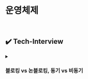 # 운영체제

<br>

## ✔️ Tech-Interview

<details>
    <summary><h3>
        블로킹 vs 논블로킹, 동기 vs 비동기
    </h3></summary>
    <ul>
        <li>
            <p><strong>
                Q. 블로킹과 논블로킹, 동기와 비동기의 차이를 설명하고 각 개념을 적용할 수 있는 구체적인 사례를 설명해보세요.
            </strong></p>
            <p> 💡 블로킹/논블로킹, 동기/비동기의 개념은 서로 조합되어 사용될 수 있다.
                실무에서 성능 최적화, UX 개선에 자주 사용됨.<br>
                <br>
                <strong>A. 개념 정리</strong><br><br>
                <strong>1. 블로킹(Blocking) vs 논블로킹(Non-blocking): 제어권</strong><br>
                호출되는 함수가 결과 나올 때까지 대기하는가? 제어권을 넘겨주고 바로 다른 일을 하러 가는가?<br><br>
                - <strong>블로킹:</strong> 호출된 함수가 <strong>작업이 끝날 때 까지 제어권을 반환하지 않고 기다리는</strong> 방식<br>
                - <strong>논블로킹:</strong> 작업을 요청하면 <strong>바로 제어권을 돌려주고</strong>, 나중에 콜백이나 이벤트로 결과를 받는 방식. 호출자는 <strong>다른 작업 수행 가능</strong>.
                <br><br>
                <strong>2. 동기(Synchronous) vs 비동기(Asynchronous): <br>작업 완료 통보 방식(호출한 내가 직접 확인 vs 상대방(함수/시스템)이 알아서 알려줌 </strong><br>
                호출되는 함수의 작업 완료 여부를 함수가 체크하는지를 기준으로 구분<br><br>
                - <strong>동기:</strong> 호출한 함수가 직접 작업 완료를 확인 → 결과를 받을 때까지 기다리거나, 주기적으로 체크(polling) 해야 함.<br>
                - <strong>비동기:</strong> 호출한 함수가 작업 완료를 기다리지 않고, 완료되면 콜백/이벤트/Promise 등을 통해 알림 받는 방식<br>
                <br><br>
                <strong>블로킹/논블로킹은 시스템 관점!</strong><br>
                CPU가 그 작업 때문에 묶여 있는지 여부<br>
                I/O, 스레드 관리에서 중요함.<br>
                ex) 파일을 읽는 함수가 CPU를 잡고 기다리게 하면 블로킹<br>
                <br>
                <strong>동기/비동기는 개발자 관점!</strong><br>
                함수 결과를 직접 받아야만 다음 일을 할 수 있는지, 아니면 나중에 콜백이나 이벤트로 받을 수 있는지<br>
                흐름 설계, UI 응답성에 중요<br>
                <br><br>
                💡 + 개념적으로는 이렇게 정리하고, 실무에서 어떻게 사용하고 어떤 영향이 있는지도 알아야함!
                <br><br>
            </p>
            <details>
            <summary>콜백 / Promise / 이벤트</summary>
            <section>
                <h4>1. 콜백(Callback) — 단발성 비동기 처리의 기초</h4>
                <ul>
                <li>간단한 비동기 작업 처리 (파일 읽기, 네트워크 요청, DB 쿼리 등)</li>
                <li><strong>결과가 1번만 필요한 작업</strong>에 적합</li>
                <li>작업 완료 시점을 기준으로 실행 순서가 보장됨</li>
                </ul>
                <br>
                <strong>장점</strong>
                <ul>
                <li>구현이 간단하고 직관적</li>
                <li>결과를 바로 함수로 전달 가능</li>
                </ul>
                <br>
                <strong>단점</strong>
                <ul>
                <li>콜백 지옥 문제 (중첩 시 가독성 저하)</li>
                <li>에러 처리 로직이 분산됨 (Promise는 catch 하나로 통합 가능)</li>
                <li>흐름 추적이 어려움</li>
                </ul>
            </section>
            <section>
                <h4>2. Promise — 단발성 비동기 처리의 개선</h4>
                <ul>
                <li>비동기 작업을 체이닝(.then, .catch)으로 연결 가능</li>
                <li>async/await으로 동기 코드처럼 작성 가능</li>
                <li>resolve(성공) / reject(실패)로 결과 전달</li>
                <li>콜백 지옥 방지 및 가독성 향상</li>
                </ul>
                <br>
                <strong>장점</strong>
                <ul>
                <li>가독성 좋고, 흐름 파악이 쉬움</li>
                <li>에러를 한 곳에서 모아서 처리 가능</li>
                <li>비동기 로직 순서를 직관적으로 표현 가능</li>
                </ul>
                <br>
                <strong>단점</strong>
                <ul>
                <li>여러 번 발생하는 이벤트에는 부적합</li>
                <li>중간 취소가 어렵고 실행 시점 제어가 까다로움</li>
                <li>구형 환경에서는 Polyfill 필요</li>
                </ul>
            </section>
            <section>
                <h4>3. 이벤트(Event) — 반복 발생 비동기 처리</h4>
                <ul>
                <li>특정 시점이나 상태 변화가 발생하면 신호를 보내고, 등록된 리스너 실행</li>
                <li>버튼 클릭, 데이터 스트림, 시스템 전역 알림 등 <strong>여러 번 발생하는 상황</strong>에 적합</li>
                <li>EventEmitter 패턴, addEventListener 등에서 사용</li>
                </ul>
                <br>
                <strong>장점</strong>
                <ul>
                <li>확장성이 뛰어나고, 여러 곳에서 동일 이벤트 처리 가능</li>
                <li>발생하는 쪽과 처리하는 쪽 코드 분리 가능</li>
                </ul>
                <br>
                <strong>단점</strong>
                <ul>
                <li>이벤트 발생 순서 예측이 어려울 수 있음</li>
                <li>어떤 코드가 이벤트를 트리거했는지 추적 어려움</li>
                <li>리스너 해제 안 하면 메모리 누수 발생 가능</li>
                </ul>
            </section>
            </details>
            <br>
            <p><strong>A. 실제 사례</strong><br><br>
                <strong>예시 1: Node.js</strong><br>
                Node.js는 싱글 스레드이기 때문에, I/O 작업을 논블로킹, 비동기로 처리함으로써 CPU가 한 작업에 묶이지 않도록 설계된 구조
                <br><br>
                <strong>1) Node.js는 싱글 스레드 기반</strong><br>
                - Node.js는 기본적으로 싱글 스레드에서 JavaScript 코드를 실행<br>
                - JS 언어 자체가 원래 <strong>브라우저에서 UI처리용으로 설계된 싱글 스레드 언어였기 때문!</strong><br>
                <br>
                <strong>2) 싱글 스레드라서 논블로킹 I/O가 필요하다</strong><br>
                - 하나의 요청이 오래 걸리면 다른 요청을 막아버릴 수 있다는 단점이 있음.<br>
                - 그래서 <strong>I/O 작업(파일, 네트워크 등)은 논블로킹으로 처리해야 전체 성능이 유지됨.</strong><br>
                → I/O는 백그라운드에서 처리하고, 결과만 나중에 전달받는 구조<br>
                <br>
                <strong>3) 논블로킹 I/O를 구현하기 위해 이벤트 루프 구조를 사용한다.</strong><br>
                - 이벤트 루프는 요청 > 등록 > 완료되면 콜백 실행 흐름을 관리하는 역할.<br>
                - 이 구조 덕분에 <strong>비동기 처리가 가능!</strong><br>
                <br><br>
                <strong>I/O 작업</strong>: CPU가 직접 데이터를 처리하지 않고, 외부 장치와 데이터를 주고 받는 작업<br>
                ex) 파일, 네트워크, 데이터베이스<br>
                <br>
                <strong>* 파일 읽기는 왜 I/O 작업일까?</strong><br>
                파일은 하드디스크(SSD)라는 외부 장치에 저장되어 있기 때문에,<br>
                파일을 읽거나 쓰는 작업은 CPU 입장에서 보면 <strong>외부 장치와 데이터를 주고 받는 I/O 작업</strong>으로 분류됨!<br>
                파일 읽기는 CPU가 직접 처리하는 것이 아니라, 운영체제가 디스크에 요청을 보내고 데이터가 준비되면 다시 CPU에 전달해주는 구조.<br>
                - Input(입력): 디스크에서 메모리로 데이터를 가져오는 것 = 파일 읽기<br>
                - Output(출력): 메모리에서 디스크로 데이터를 저장하는 것 = 파일 쓰기<br>
                <br>
                <strong>* 네트워크 I/O</strong><br>
                네트워크 장치를 통해 외부 컴퓨터/서버와 데이터를 주고 받는 통신이기 때문<br>
                - HTTP 요청 및 응답 처리<br>
                - 소켓 통신(TCP, WebSocket 등)<br>
                - API 호출<br>
                <br>
                <strong>* 데이터베이스 I/O</strong><br>
                - DB에 데이터 조회, 삽입, 수정, 삭제<br>
                <br><br><br>
                <strong>예시 2: MSA 기반에서의 비동기 처리</strong><br>
                마이크로서비스 아키텍처에서는 하나의 서비스가 여러 하위 서비스를 호출해야 하는 경우가 많다.<br>
                각 API가 블로킹 방식이라면, 모든 응답을 기다리느라 전체 응답이 지연된다.<br>
                <br>
                → 이를 개선하기 위해 화면에 꼭 먼저 보여줘야 할 정보만 먼저 응답하고, 나머지는 비동기적으로 처리해 순차적으로 불러오는 방식을 사용한다.<br><br>
                <strong>2-1. 초기 페이지의 상단 정보는 빠르게 로드하고, 하단은 스크롤 시 비동기로 API 호출한다.</strong>
                <br><br>
                <strong>2-2. 기본 로직만 먼저 처리하고, 나머지는 비동기 메시지로 전환한다.</strong>
                <br><br>
                사용자가 앱을 열었을 때 아래와 같은 데이터를 서버에서 내려줘야 함.<br>
                - 로그인 여부(필수)<br>
                - 사용자 기본 정보(필수)<br>
                - 알림 목록(중요하지만 늦어도 됨)<br>
                - 추천 상품(성능 부담 큼, 늦어도 무관)<br>
                <br>
                이 모든 데이터를 동기 + 블로킹 방식으로 가져옴<br>
                추천 상품 서비스가 느릴 경우, 전체 응답이 지연되면서 사용자 화면이 5~6초 늦게 열리게 됨.<br>
                <br>
                개선방식<br>
                - 로그인 여부와 사용자 기본 정보는 동기적으로 빠르게 처리해서 즉시 응답에 포함<br>
                - 알림 목록과 추천 상품 요청은 RabbitMQ 같은 메시지 큐에 비동기 메시지로 전송<br>
                <br>
                사용자에게는 1초 내에 핵심 정보만 우선 응답.<br>
                나머지 데이터는 백그라운드에서 처리한 후, 클라이언트는 별도 API나 WebSocket, SSE 등으로 점진적으로 필요한 데이터를 받아와서 UI를 업데이트함.<br>
                <br><br>
            </p>
            <details>
                <summary>참고하면 좋을 글</summary>
                운영체제를 보다 보면 프로세스나 스레드, I/O를 다루면서 동기와 비동기, 블로킹과 논블로킹에 대해서 본 적이 있을 것이다.
                <br><br>
                MSA 환경으로 대형 서비스들이 체질 개선을 하게 되면서 자바 진영의 HTTP client 모듈들도 RestTemplate(멀티 스레드, 블로킹)에서 WebClient(싱글 스레드, 논블로킹) 방식의 기술로 대체되기 시작했다. RestTemplate의 경우 스프링 5.0부터 더이상 유지보수하지 않기로 하여 deprecated가 되었고 WebClient로 사용할 것을 권고하고 있다.
                (= Spring(Java 진영)에서 HTTP 클라이언트 기술이 블로킹 방식에서 논블로킹 방식으로 바뀌고 있다는 의미)
                <br><br>
                또한, 하나의 서비스가 다른 여러 서비스를 호출하는 방식(MSA 기반의 API 호출)으로 바뀌다 보니 네트워크 지연에 민감해지고 호출 결과의 응답 시간에 부담을 느끼기 시작했다.
                가벼운 데이터면 모르지만 MSA나 분산 환경을 적용한 아키텍처라면 시스템이 무겁고 데이터가 많다는 것을 전제로 하기 때문에 속도 측면의 성능 관리가 중요하다.
                <br><br>
                한꺼번에 몇 개의 다른 API를 호출한다고 가정했을 때, 별다른 조치를 하지 않으면 API마다 호출 후 응답이 올 때까지 블로킹되어 있을 것이다.
                각 API가 3초씩 걸린다 치고 10개의 요청이 오면 30초가 지난 뒤에야 로직이 완성되어 화면에 뿌려진다.
                <br><br>
                이러한 이유로 기본적인 로직만 처리한 후 나머지 부분은 비동기로 전환해 큐를 발급하거나 별도의 처리를 해두되, 뒷단에서의 처리와 상관없이 클라이언트에는 응답을 바로 내려주는 형태로 개발 방식도 변화했다.(비동기 메시지)
                그런 뒤, 화면에 뿌려야 할 영역별로 API 호출을 나눠서, 먼저 보여지는 영역은 클라이언트 화면에 로드해온다면 더 늦게 로드되는 페이지도 기다림 없이 순차적으로 전환될 것이다.
                <br><br>
                개념과 차이, 어떤 기술에 적용되는지 숙지해야 제대로 설명할 수 있다. 면접관이 단순히 동기와 비동기, 블로킹과 논블로킹의 개념을 묻는게 아니다.
                <br>
                출처: 연봉 앞자리를 바꾸는 개발자 기술 면접 노트
            </<details>
        </li>
    </ul>

</details>
